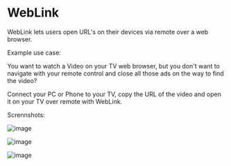 # WebLink

WebLink lets users open URL's on their devices via remote over a web browser.

Example use case:

You want to watch a Video on your TV web browser, but you don't want to navigate with your remote control and close all those ads on the way to find the video?

Connect your PC or Phone to your TV, copy the URL of the video and open it on your TV over remote with WebLink.

Scrennshots:

![image](https://user-images.githubusercontent.com/47578609/153883291-40387510-1897-4612-92c2-be0390e7ae4a.png)


![image](https://user-images.githubusercontent.com/47578609/153883478-6d1a2fbc-df6c-4fdf-8190-b48839d8afa4.png)


![image](https://user-images.githubusercontent.com/47578609/153883510-119d8fdc-5ecd-420e-8c7d-7c12c73c6e8b.png)
